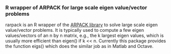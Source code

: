 ### R wrapper of ARPACK for large scale eigen value/vector problems

rarpack is an R wrapper of the
[ARPACK library](http://www.caam.rice.edu/software/ARPACK/)
to solve large scale eigen
value/vector problems. It is typically used to compute a few eigen
values/vectors of an n by n matrix, e.g., the k largest eigen values, which
is usually more efficient than eigen() if k << n. Currently this package
provides the function eigs() which does the similar job as in Matlab and
Octave.
